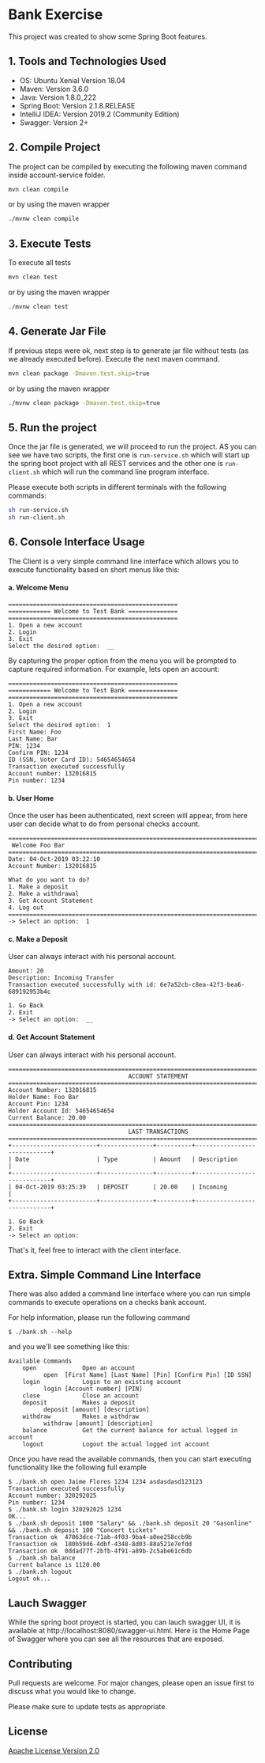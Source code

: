 # Bank Exercise

This project was created to show some Spring Boot features.

## 1. Tools and Technologies Used

- OS: Ubuntu Xenial Version 18.04 
- Maven: Version 3.6.0
- Java: Version 1.8.0_222
- Spring Boot: Version 2.1.8.RELEASE
- IntelliJ IDEA: Version 2019.2 (Community Edition)
- Swagger: Version 2+

## 2. Compile Project

The project can be compiled by executing the following maven command inside account-service folder.

```bash
mvn clean compile

```
or by using the maven wrapper
```bash
./mvnw clean compile
```

## 3. Execute Tests
To execute all tests 

```bash
mvn clean test
```
or by using the maven wrapper
```bash
./mvnw clean test
```
## 4. Generate Jar File

If previous steps were ok, next step is to generate jar file without tests (as we already executed before). Execute the next maven command.

```bash
mvn clean package -Dmaven.test.skip=true
```
or by using the maven wrapper
```bash
./mvnw clean package -Dmaven.test.skip=true

```
## 5. Run the project
Once the jar file is generated, we will proceed to run the project.  AS you can see we have two scripts, the first one is `run-service.sh` which will start up the spring boot project with all REST services and the other one is `run-client.sh` which will run the command line program interface.

Please execute both scripts in different terminals with the following commands:
```bash
sh run-service.sh
sh run-client.sh
```
## 6. Console Interface Usage
The Client is a very simple command line interface which allows you to execute functionality based on short menus like this: 

#### a. Welcome Menu
```
================================================
============ Welcome to Test Bank ==============
================================================
1. Open a new account
2. Login
3. Exit
Select the desired option:  __
```
By capturing the proper option from the menu you will be prompted to capture required information. For example, lets open an account:
```
================================================
============ Welcome to Test Bank ==============
================================================
1. Open a new account
2. Login
3. Exit
Select the desired option:  1
First Name: Foo
Last Name: Bar
PIN: 1234
Confirm PIN: 1234
ID (SSN, Voter Card ID): 54654654654
Transaction executed successfully
Account number: 132016815
Pin number: 1234
```
#### b. User Home
Once the user has been authenticated, next screen will appear, from here user can decide what to do from personal checks account.
```
===================================================================================
 Welcome Foo Bar
===================================================================================
Date: 04-Oct-2019 03:22:10
Account Number: 132016815

What do you want to do?
1. Make a deposit
2. Make a withdrawal
3. Get Account Statement
4. Log out
===================================================================================
-> Select an option:  1
```
#### c. Make a Deposit
User can always interact with his personal account. 
```
Amount: 20
Description: Incoming Transfer
Transaction executed successfully with id: 6e7a52cb-c8ea-42f3-bea6-689192953b4c

1. Go Back
2. Exit
-> Select an option:  __
```
#### d. Get Account Statement
User can always interact with his personal account. 
```
===================================================================================
                                  ACCOUNT STATEMENT                                  
===================================================================================
Account Number: 132016815
Holder Name: Foo Bar
Account Pin: 1234
Holder Account Id: 54654654654
Current Balance: 20.00
===================================================================================
                                  LAST TRANSACTIONS                                
===================================================================================
+------------------------+---------------+----------+-----------------------------+
| Date                   | Type          | Amount   | Description                 |
+------------------------+---------------+----------+-----------------------------+
| 04-Oct-2019 03:25:39   | DEPOSIT       | 20.00    | Incoming                    |
+------------------------+---------------+----------+-----------------------------+

1. Go Back
2. Exit
-> Select an option:  
```
That's it, feel free to interact with the client interface.

## Extra. Simple Command Line Interface
There was also added a command line interface where you can run simple commands to execute operations on a checks bank account.

For help information, please run the following command
```
$ ./bank.sh --help
```
and you we'll see something like this:
```
Available Commands
    open             Open an account
          open  [First Name] [Last Name] [Pin] [Confirm Pin] [ID SSN]   
    login            Login to an existing account
          login [Account number] [PIN] 
    close            Close an account
    deposit          Makes a deposit
          deposit [amount] [description] 
    withdraw         Makes a withdraw
          withdraw [amount] [description] 
    balance          Get the current balance for actual logged in account
    logout           Logout the actual logged int account
```
Once you have read the available commands, then you can start executing functionality like the following full example
```
$ ./bank.sh open Jaime Flores 1234 1234 asdasdasd123123
Transaction executed successfully
Account number: 320292025
Pin number: 1234
$ ./bank.sh login 320292025 1234
OK...
$ ./bank.sh deposit 1000 "Salary" && ./bank.sh deposit 20 "Gasonline" && ./bank.sh deposit 100 "Concert tickets"
Transaction ok  47063dce-71ab-4f03-9ba4-a0ee258ccb9b
Transaction ok  180b59d6-4dbf-4348-8d03-88a521e7efdd
Transaction ok  0ddad77f-2bfb-4f91-a89b-2c5abe61c6db
$ ./bank.sh balance
Current balance is 1120.00
$ ./bank.sh logout
Logout ok...
```

## Lauch Swagger
While the spring boot proyect is started, you can lauch swagger UI, it is available at http://localhost:8080/swagger-ui.html. Here is the Home Page of Swagger where you can see all the resources that are exposed.

## Contributing
Pull requests are welcome. For major changes, please open an issue first to discuss what you would like to change.

Please make sure to update tests as appropriate.

## License
[Apache License Version 2.0](http://www.apache.org/licenses/)

